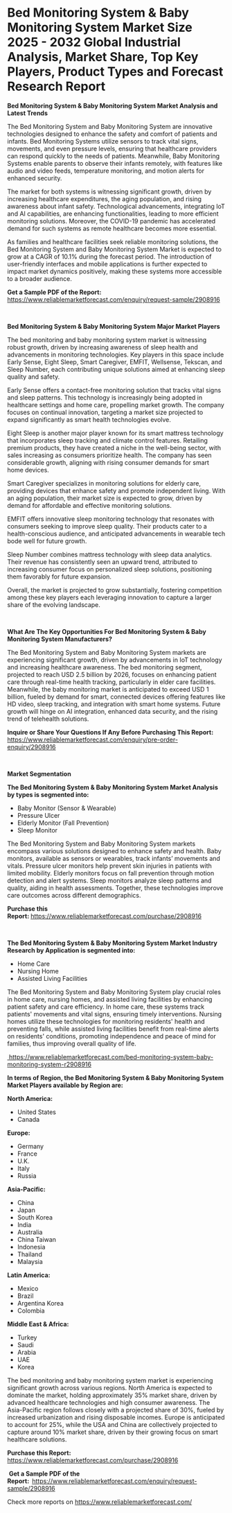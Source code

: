 <p><h1>Bed Monitoring System & Baby Monitoring System Market Size 2025 - 2032 Global Industrial Analysis, Market Share, Top Key Players, Product Types and Forecast Research Report</h1></p><p><strong>Bed Monitoring System & Baby Monitoring System Market Analysis and Latest Trends</strong></p>
<p><p>The Bed Monitoring System and Baby Monitoring System are innovative technologies designed to enhance the safety and comfort of patients and infants. Bed Monitoring Systems utilize sensors to track vital signs, movements, and even pressure levels, ensuring that healthcare providers can respond quickly to the needs of patients. Meanwhile, Baby Monitoring Systems enable parents to observe their infants remotely, with features like audio and video feeds, temperature monitoring, and motion alerts for enhanced security.</p><p>The market for both systems is witnessing significant growth, driven by increasing healthcare expenditures, the aging population, and rising awareness about infant safety. Technological advancements, integrating IoT and AI capabilities, are enhancing functionalities, leading to more efficient monitoring solutions. Moreover, the COVID-19 pandemic has accelerated demand for such systems as remote healthcare becomes more essential. </p><p>As families and healthcare facilities seek reliable monitoring solutions, the Bed Monitoring System and Baby Monitoring System Market is expected to grow at a CAGR of 10.1% during the forecast period. The introduction of user-friendly interfaces and mobile applications is further expected to impact market dynamics positively, making these systems more accessible to a broader audience.</p></p>
<p><strong>Get a Sample PDF of the Report:&nbsp;</strong> <a href="https://www.reliablemarketforecast.com/enquiry/request-sample/2908916?utm_campaign=3182&utm_medium=2&utm_source=Github&utm_content=ia&utm_term=12032025&utm_id=bed-monitoring-system-baby-monitoring-system">https://www.reliablemarketforecast.com/enquiry/request-sample/2908916</a></p>
<p>&nbsp;</p>
<p><strong>Bed Monitoring System & Baby Monitoring System Major Market Players</strong></p>
<p><p>The bed monitoring and baby monitoring system market is witnessing robust growth, driven by increasing awareness of sleep health and advancements in monitoring technologies. Key players in this space include Early Sense, Eight Sleep, Smart Caregiver, EMFIT, Wellsense, Tekscan, and Sleep Number, each contributing unique solutions aimed at enhancing sleep quality and safety.</p><p>Early Sense offers a contact-free monitoring solution that tracks vital signs and sleep patterns. This technology is increasingly being adopted in healthcare settings and home care, propelling market growth. The company focuses on continual innovation, targeting a market size projected to expand significantly as smart health technologies evolve.</p><p>Eight Sleep is another major player known for its smart mattress technology that incorporates sleep tracking and climate control features. Retailing premium products, they have created a niche in the well-being sector, with sales increasing as consumers prioritize health. The company has seen considerable growth, aligning with rising consumer demands for smart home devices.</p><p>Smart Caregiver specializes in monitoring solutions for elderly care, providing devices that enhance safety and promote independent living. With an aging population, their market size is expected to grow, driven by demand for affordable and effective monitoring solutions.</p><p>EMFIT offers innovative sleep monitoring technology that resonates with consumers seeking to improve sleep quality. Their products cater to a health-conscious audience, and anticipated advancements in wearable tech bode well for future growth.</p><p>Sleep Number combines mattress technology with sleep data analytics. Their revenue has consistently seen an upward trend, attributed to increasing consumer focus on personalized sleep solutions, positioning them favorably for future expansion.</p><p>Overall, the market is projected to grow substantially, fostering competition among these key players each leveraging innovation to capture a larger share of the evolving landscape.</p></p>
<p>&nbsp;</p>
<p><strong>What Are The Key Opportunities For Bed Monitoring System & Baby Monitoring System Manufacturers?</strong></p>
<p><p>The Bed Monitoring System and Baby Monitoring System markets are experiencing significant growth, driven by advancements in IoT technology and increasing healthcare awareness. The bed monitoring segment, projected to reach USD 2.5 billion by 2026, focuses on enhancing patient care through real-time health tracking, particularly in elder care facilities. Meanwhile, the baby monitoring market is anticipated to exceed USD 1 billion, fueled by demand for smart, connected devices offering features like HD video, sleep tracking, and integration with smart home systems. Future growth will hinge on AI integration, enhanced data security, and the rising trend of telehealth solutions.</p></p>
<p><strong>Inquire or Share Your Questions If Any Before Purchasing This Report:</strong> <a href="https://www.reliablemarketforecast.com/enquiry/pre-order-enquiry/2908916?utm_campaign=3182&utm_medium=2&utm_source=Github&utm_content=ia&utm_term=12032025&utm_id=bed-monitoring-system-baby-monitoring-system">https://www.reliablemarketforecast.com/enquiry/pre-order-enquiry/2908916</a></p>
<p>&nbsp;</p>
<p><strong>Market Segmentation</strong></p>
<p><strong>The Bed Monitoring System & Baby Monitoring System Market Analysis by types is segmented into:</strong></p>
<p><ul><li>Baby Monitor (Sensor & Wearable)</li><li>Pressure Ulcer</li><li>Elderly Monitor (Fall Prevention)</li><li>Sleep Monitor</li></ul></p>
<p><p>The Bed Monitoring System and Baby Monitoring System markets encompass various solutions designed to enhance safety and health. Baby monitors, available as sensors or wearables, track infants’ movements and vitals. Pressure ulcer monitors help prevent skin injuries in patients with limited mobility. Elderly monitors focus on fall prevention through motion detection and alert systems. Sleep monitors analyze sleep patterns and quality, aiding in health assessments. Together, these technologies improve care outcomes across different demographics.</p></p>
<p><strong>Purchase this Report:&nbsp;</strong><a href="https://www.reliablemarketforecast.com/purchase/2908916?utm_campaign=3182&utm_medium=2&utm_source=Github&utm_content=ia&utm_term=12032025&utm_id=bed-monitoring-system-baby-monitoring-system">https://www.reliablemarketforecast.com/purchase/2908916</a></p>
<p>&nbsp;</p>
<p><strong>The Bed Monitoring System & Baby Monitoring System Market Industry Research by Application is segmented into:</strong></p>
<p><ul><li>Home Care</li><li>Nursing Home</li><li>Assisted Living Facilities</li></ul></p>
<p><p>The Bed Monitoring System and Baby Monitoring System play crucial roles in home care, nursing homes, and assisted living facilities by enhancing patient safety and care efficiency. In home care, these systems track patients' movements and vital signs, ensuring timely interventions. Nursing homes utilize these technologies for monitoring residents' health and preventing falls, while assisted living facilities benefit from real-time alerts on residents' conditions, promoting independence and peace of mind for families, thus improving overall quality of life.</p></p>
<p><a href="https://www.reliablemarketforecast.com/bed-monitoring-system-baby-monitoring-system-r2908916?utm_campaign=3182&utm_medium=2&utm_source=Github&utm_content=ia&utm_term=12032025&utm_id=bed-monitoring-system-baby-monitoring-system">&nbsp;https://www.reliablemarketforecast.com/bed-monitoring-system-baby-monitoring-system-r2908916</a></p>
<p><strong>In terms of Region, the Bed Monitoring System & Baby Monitoring System Market Players available by Region are:</strong></p>
<p>
    <p> <strong> North America: </strong>
        <ul>
            <li>United States</li>
            <li>Canada</li>
        </ul>
        </p> 
    <p> <strong> Europe: </strong>
        <ul>
            <li>Germany</li>
            <li>France</li>
            <li>U.K.</li>
            <li>Italy</li>
            <li>Russia</li>
        </ul>
        </p> 
    <p> <strong> Asia-Pacific: </strong>
        <ul>
            <li>China</li>
            <li>Japan</li>
            <li>South Korea</li>
            <li>India</li>
            <li>Australia</li>
            <li>China Taiwan</li>
            <li>Indonesia</li>
            <li>Thailand</li>
            <li>Malaysia</li>
        </ul>
        </p> 
    <p> <strong> Latin America: </strong>
        <ul>
            <li>Mexico</li>
            <li>Brazil</li>
            <li>Argentina Korea</li>
            <li>Colombia</li>
        </ul>
        </p> 
    <p> <strong> Middle East & Africa: </strong>
        <ul>
            <li>Turkey</li>
            <li>Saudi</li>
            <li>Arabia</li>
            <li>UAE</li>
            <li>Korea</li>
        </ul>
    </p>
    </p>
<p><p>The bed monitoring and baby monitoring system market is experiencing significant growth across various regions. North America is expected to dominate the market, holding approximately 35% market share, driven by advanced healthcare technologies and high consumer awareness. The Asia-Pacific region follows closely with a projected share of 30%, fueled by increased urbanization and rising disposable incomes. Europe is anticipated to account for 25%, while the USA and China are collectively projected to capture around 10% market share, driven by their growing focus on smart healthcare solutions.</p></p>
<p><strong>Purchase this Report: </strong><a href="https://www.reliablemarketforecast.com/purchase/2908916?utm_campaign=3182&utm_medium=2&utm_source=Github&utm_content=ia&utm_term=12032025&utm_id=bed-monitoring-system-baby-monitoring-system">https://www.reliablemarketforecast.com/purchase/2908916</a></p>
<p>&nbsp;<strong>Get a Sample PDF of the Report:&nbsp;&nbsp;</strong><a href="https://www.reliablemarketforecast.com/enquiry/request-sample/2908916?utm_campaign=3182&utm_medium=2&utm_source=Github&utm_content=ia&utm_term=12032025&utm_id=bed-monitoring-system-baby-monitoring-system">https://www.reliablemarketforecast.com/enquiry/request-sample/2908916</a></p>
<p><strong></strong></p>
<p>Check more reports on <a href="https://www.reliablemarketforecast.com/?utm_campaign=3182&utm_medium=2&utm_source=Github&utm_content=ia&utm_term=12032025&utm_id=bed-monitoring-system-baby-monitoring-system">https://www.reliablemarketforecast.com/</a></p>